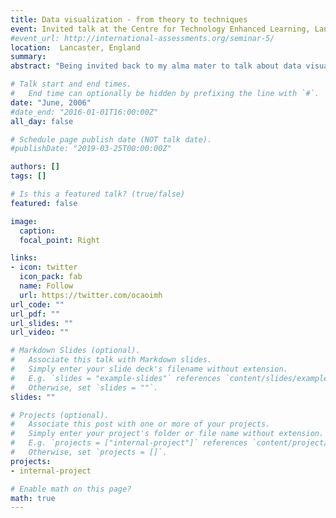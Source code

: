 ```yaml
---
title: Data visualization - from theory to techniques  
event: Invited talk at the Centre for Technology Enhanced Learning, Lancaster University
#event_url: http://international-assessments.org/seminar-5/
location:  Lancaster, England
summary:  
abstract: "Being invited back to my alma mater to talk about data visualisation techniques was a real honour. I was fortunate enough to hold a workshop with students from Cohort 9 of the doctoral school. I spoke about data production, visualisaton techniques and the theoretical and methodological implications of the choices we make when transforming data into graphic displays."

# Talk start and end times.
#   End time can optionally be hidden by prefixing the line with `#`.
date: "June, 2006"
#date_end: "2016-01-01T16:00:00Z"
all_day: false

# Schedule page publish date (NOT talk date).
#publishDate: "2019-03-25T00:00:00Z"

authors: []
tags: []

# Is this a featured talk? (true/false)
featured: false

image:
  caption: 
  focal_point: Right

links:
- icon: twitter
  icon_pack: fab
  name: Follow
  url: https://twitter.com/ocaoimh
url_code: ""
url_pdf: ""
url_slides: ""
url_video: ""

# Markdown Slides (optional).
#   Associate this talk with Markdown slides.
#   Simply enter your slide deck's filename without extension.
#   E.g. `slides = "example-slides"` references `content/slides/example-slides.md`.
#   Otherwise, set `slides = ""`.
slides: ""

# Projects (optional).
#   Associate this post with one or more of your projects.
#   Simply enter your project's folder or file name without extension.
#   E.g. `projects = ["internal-project"]` references `content/project/deep-learning/index.md`.
#   Otherwise, set `projects = []`.
projects:
- internal-project

# Enable math on this page?
math: true
---
```





